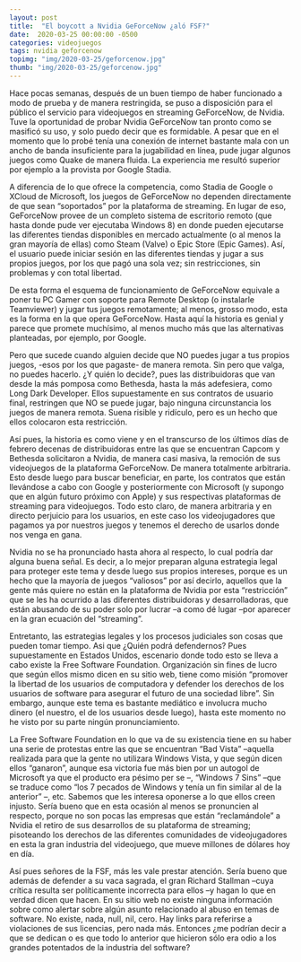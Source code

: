 ```yaml
---
layout: post
title:  "El boycott a Nvidia GeForceNow ¿aló FSF?"
date:  2020-03-25 00:00:00 -0500
categories: videojuegos
tags: nvidia geforcenow 
topimg: "img/2020-03-25/geforcenow.jpg"
thumb: "img/2020-03-25/geforcenow.jpg"
---
```


Hace pocas semanas, después de un buen tiempo de haber funcionado a modo de prueba y de manera restringida, se puso a disposición para el público el servicio para videojuegos en streaming GeForceNow, de Nvidia. Tuve la oportunidad de probar Nvidia GeForceNow tan pronto como se masificó su uso, y solo puedo decir que es formidable. A pesar que en el momento que lo probé tenía una conexión de internet bastante mala con un ancho de banda insuficiente para la jugabilidad en línea, pude jugar algunos juegos como Quake de manera fluida. La experiencia me resultó superior por ejemplo a la provista por Google Stadia. 

A diferencia de lo que ofrece la competencia, como Stadia de Google o XCloud de Microsoft, los juegos de GeForceNow no dependen directamente de que sean “soportados” por la plataforma de streaming. En lugar de eso, GeForceNow provee de un completo sistema de escritorio remoto (que hasta donde pude ver ejecutaba Windows 8) en donde pueden ejecutarse las diferentes tiendas disponibles en mercado actualmente (o al menos la gran mayoría de ellas) como Steam (Valve) o Epic Store (Epic Games). Así, el usuario puede iniciar sesión en las diferentes tiendas y jugar a sus propios juegos, por los que pagó una sola vez; sin restricciones, sin problemas y con total libertad.

De esta forma el esquema de funcionamiento de GeForceNow equivale a poner tu PC Gamer con soporte para Remote Desktop (o instalarle Teamviewer) y jugar tus juegos remotamente; al menos, grosso modo, esta es la forma en la que opera GeForceNow. Hasta aquí la historia es genial y parece que promete muchísimo, al menos mucho más que las alternativas planteadas, por ejemplo, por Google. 

Pero que sucede cuando alguien decide que NO puedes jugar a tus propios juegos, -esos por los que pagaste- de manera remota. Sin pero que valga, no puedes hacerlo. ¿Y quién lo decide?, pues las distribuidoras que van desde la más pomposa como Bethesda, hasta la más adefesiera, como Long Dark Developer. Ellos supuestamente en sus contratos de usuario final, restringen que NO se puede jugar, bajo ninguna circunstancia los juegos de manera remota. Suena risible y ridículo, pero es un hecho que ellos colocaron esta restricción. 

Así pues, la historia es como viene y en el transcurso de los últimos días de febrero decenas de distribuidoras entre las que se encuentran Capcom y Bethesda solicitaron a Nvidia, de manera casi masiva, la remoción de sus videojuegos de la plataforma GeForceNow. De manera totalmente arbitraria. Esto desde luego para buscar beneficiar, en parte, los contratos que están llevándose a cabo con Google y posteriormente con Microsoft (y supongo que en algún futuro próximo con Apple) y sus respectivas plataformas de streaming para videojuegos. Todo esto claro, de manera arbitraria y en directo perjuicio para los usuarios, en este caso los videojugadores que pagamos ya por nuestros juegos y tenemos el derecho de usarlos donde nos venga en gana. 

Nvidia no se ha pronunciado hasta ahora al respecto, lo cual podría dar alguna buena señal. Es decir, a lo mejor preparan alguna estrategia legal para proteger este tema y desde luego sus propios intereses, porque es un hecho que la mayoría de juegos “valiosos” por así decirlo, aquellos que la gente más quiere no están en la plataforma de Nvidia por esta “restricción” que se les ha ocurrido a las diferentes distribuidoras y desarrolladoras, que están abusando de su poder solo por lucrar –a como dé lugar –por aparecer en la gran ecuación del “streaming”. 

Entretanto, las estrategias legales y los procesos judiciales son cosas que pueden tomar tiempo. Asi que ¿Quién podrá defendernos? Pues supuestamente en Estados Unidos, escenario donde todo esto se lleva a cabo existe la Free Software Foundation. Organización sin fines de lucro que según ellos mismo dicen en su sitio web, tiene como misión “promover la libertad de los usuarios de computadora y defender los derechos de los usuarios de software para asegurar el futuro de una sociedad libre”. Sin embargo, aunque este tema es bastante mediático e involucra mucho dinero (el nuestro, el de los usuarios desde luego), hasta este momento no he visto por su parte ningún pronunciamiento. 

La Free Software Foundation en lo que va de su existencia tiene en su haber una serie de protestas entre las que se encuentran “Bad Vista” –aquella realizada para que la gente no utilizara Windows Vista, y que según dicen ellos “ganaron”, aunque esa victoria fue más bien por un autogol de Microsoft ya que el producto era pésimo per se –, “Windows 7 Sins” –que se traduce como “los 7 pecados de Windows y tenía un fin similar al de la anterior” –, etc. Sabemos que les interesa oponerse a lo que ellos creen injusto. Sería bueno que en esta ocasión al menos se pronuncien al respecto, porque no son pocas las empresas que están “reclamándole” a Nvidia el retiro de sus desarrollos de su plataforma de streaming; pisoteando los derechos de las diferentes comunidades de videojugadores en esta la gran industria del videojuego, que mueve millones de dólares hoy en día.
 
Así pues señores de la FSF, más les vale prestar atención. Sería bueno que además de defender a su vaca sagrada, el gran Richard Stallman –cuya crítica resulta ser políticamente incorrecta para ellos –y hagan lo que en verdad dicen que hacen. En su sitio web no existe ninguna información sobre como alertar sobre algún asunto relacionado al abuso en temas de software. No existe, nada, null, nil, cero. Hay links para referirse a violaciones de sus licencias, pero nada más. Entonces ¿me podrían decir a que se dedican o es que todo lo anterior que hicieron sólo era odio a los grandes potentados de la industria del software?


